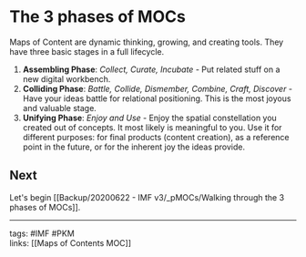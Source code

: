 # The 3 phases of MOCs
Maps of Content are dynamic thinking, growing, and creating tools. They have three basic stages in a full lifecycle. 

1. **Assembling Phase**: *Collect, Curate, Incubate* - Put related stuff on a new digital workbench.
2. **Colliding Phase**: *Battle, Collide, Dismember, Combine, Craft, Discover* - Have your ideas battle for relational positioning. This is the most joyous and valuable stage.
3. **Unifying Phase**: *Enjoy and Use* - Enjoy the spatial constellation you created out of concepts. It most likely is meaningful to you. Use it for different purposes: for final products (content creation), as a reference point in the future, or for the inherent joy the ideas provide.

## Next
Let's begin [[Backup/20200622 - IMF v3/_pMOCs/Walking through the 3 phases of MOCs]].

---
tags: #IMF #PKM  
links: [[Maps of Contents MOC]]